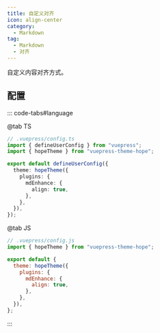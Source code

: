 ```yaml
---
title: 自定义对齐
icon: align-center
category:
  - Markdown
tag:
  - Markdown
  - 对齐
---
```


自定义内容对齐方式。

<!-- more -->

## 配置

::: code-tabs#language

@tab TS

```ts {8-10}
// .vuepress/config.ts
import { defineUserConfig } from "vuepress";
import { hopeTheme } from "vuepress-theme-hope";

export default defineUserConfig({
  theme: hopeTheme({
    plugins: {
      mdEnhance: {
        align: true,
      },
    },
  }),
});
```

@tab JS

```js {7-9}
// .vuepress/config.js
import { hopeTheme } from "vuepress-theme-hope";

export default {
  theme: hopeTheme({
    plugins: {
      mdEnhance: {
        align: true,
      },
    },
  }),
};
```

:::

<!-- @include: @md-enhance/zh/guide/align.md#after -->
